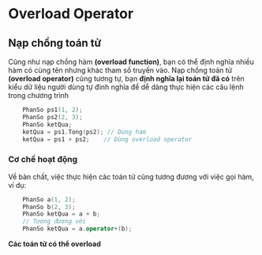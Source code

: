 # Overload Operator
## Nạp chồng toán tử
Cũng như nạp chồng hàm **(overload function)**, bạn có thể định nghĩa nhiều hàm có cùng tên nhưng khác tham số truyền vào. Nạp chồng toán tử **(overload operator)** cũng tương tự, bạn **định nghĩa lại toán tử đã có** trên kiểu dữ liệu người dùng tự đinh nghĩa để dễ dàng thực hiện các câu lệnh trong chương trình
```cpp
	PhanSo ps1(1, 2);
	PhanSo ps2(2, 3);
	PhanSo ketQua;
	ketQua = ps1.Tong(ps2); // Dùng hàm
	ketQua = ps1 + ps2;    // Dùng overload operator
```
### Cơ chế hoạt động
Về bản chất, việc thực hiện các toán tử cũng tương đương với việc gọi hàm, ví dụ:
```cpp
	PhanSo a(1, 2);
	PhanSo b(2, 3);
	PhanSo ketQua = a + b;
	// Tương đương với
	PhanSo ketQua = a.operator+(b);
```
**Các toán tử có thể overload**
